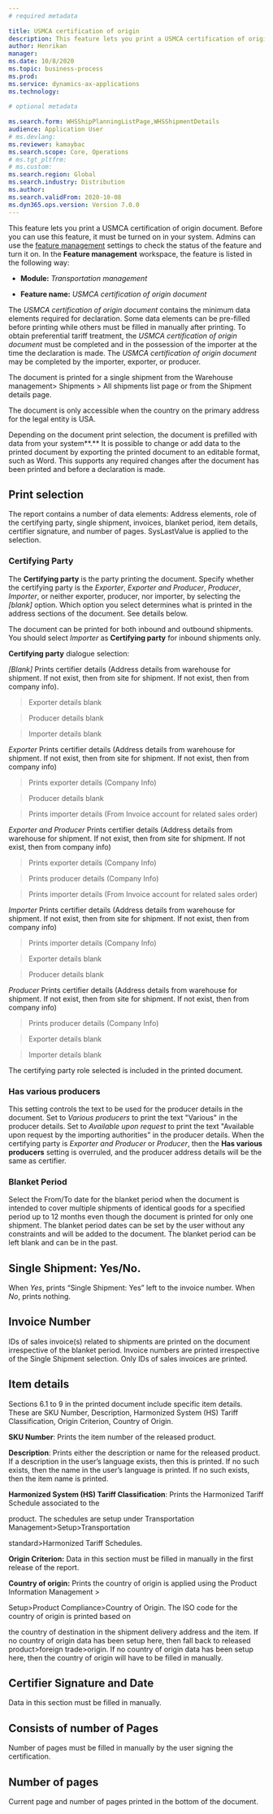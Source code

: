 ```yaml
--- 
# required metadata 
 
title: USMCA certification of origin
description: This feature lets you print a USMCA certification of origin document
author: Henrikan
manager:  
ms.date: 10/8/2020
ms.topic: business-process 
ms.prod:  
ms.service: dynamics-ax-applications 
ms.technology:  
 
# optional metadata 
 
ms.search.form: WHSShipPlanningListPage,WHSShipmentDetails   
audience: Application User 
# ms.devlang:  
ms.reviewer: kamaybac
ms.search.scope: Core, Operations 
# ms.tgt_pltfrm:  
# ms.custom:  
ms.search.region: Global
ms.search.industry: Distribution
ms.author: 
ms.search.validFrom: 2020-10-08 
ms.dyn365.ops.version: Version 7.0.0 
---
```


This feature lets you print a USMCA certification of origin document. Before you
can use this feature, it must be turned on in your system. Admins can use
the [feature
management](https://docs.microsoft.com/en-us/dynamics365/fin-ops-core/fin-ops/get-started/feature-management/feature-management-overview) settings
to check the status of the feature and turn it on. In the **Feature
management** workspace, the feature is listed in the following way:

-   **Module:** *Transportation management*

-   **Feature name:** *USMCA certification of origin document*

The *USMCA certification of origin document* contains the minimum data elements
required for declaration. Some data elements can be pre-filled before printing
while others must be filled in manually after printing. To obtain preferential
tariff treatment, the *USMCA certification of origin document* must be completed
and in the possession of the importer at the time the declaration is made. The
*USMCA certification of origin document* may be completed by the importer,
exporter, or producer.

The document is printed for a single shipment from the Warehouse management\>
Shipments \> All shipments list page or from the Shipment details page.

The document is only accessible when the country on the primary address for the
legal entity is USA.

Depending on the document print selection, the document is prefilled with data
from your system**.** It is possible to change or add data to the printed
document by exporting the printed document to an editable format, such as Word.
This supports any required changes after the document has been printed and
before a declaration is made.

Print selection
---------------

The report contains a number of data elements: Address elements, role of the
certifying party, single shipment, invoices, blanket period, item details,
certifier signature, and number of pages. SysLastValue is applied to the
selection.

### Certifying Party

The **Certifying party** is the party printing the document. Specify whether the
certifying party is the *Exporter*, *Exporter and Producer*, *Producer*,
*Importer*, or neither exporter, producer, nor importer, by selecting the
*[blank]* option. Which option you select determines what is printed in the
address sections of the document. See details below.

The document can be printed for both inbound and outbound shipments. You should
select *Importer* as **Certifying party** for inbound shipments only.

**Certifying party** dialogue selection:

*[Blank]* Prints certifier details (Address details from warehouse for shipment.
If not exist, then from site for shipment. If not exist, then from company
info).

>   Exporter details blank

>   Producer details blank

>   Importer details blank

*Exporter* Prints certifier details (Address details from warehouse for
shipment. If not exist, then from site for shipment. If not exist, then from
company info)

>   Prints exporter details (Company Info)

>   Producer details blank

>   Prints importer details (From Invoice account for related sales order)

*Exporter and Producer* Prints certifier details (Address details from warehouse
for shipment. If not exist, then from site for shipment. If not exist, then from
company info)

>   Prints exporter details (Company Info)

>   Prints producer details (Company Info)

>   Prints importer details (From Invoice account for related sales order)

*Importer* Prints certifier details (Address details from warehouse for
shipment. If not exist, then from site for shipment. If not exist, then from
company info)

>   Prints importer details (Company Info)

>   Exporter details blank

>   Producer details blank

*Producer* Prints certifier details (Address details from warehouse for
shipment. If not exist, then from site for shipment. If not exist, then from
company info)

>   Prints producer details (Company Info)

>   Exporter details blank

>   Importer details blank

The certifying party role selected is included in the printed document.

### Has various producers

This setting controls the text to be used for the producer details in the
document. Set to *Various producers* to print the text "Various" in the producer
details. Set to *Available upon request* to print the text "Available upon
request by the importing authorities" in the producer details. When the
certifying party is *Exporter and Producer* or *Producer*, then the **Has
various producers** setting is overruled, and the producer address details will
be the same as certifier.

### Blanket Period

Select the From/To date for the blanket period when the document is intended to
cover multiple shipments of identical goods for a specified period up to 12
months even though the document is printed for only one shipment. The blanket
period dates can be set by the user without any constraints and will be added to
the document. The blanket period can be left blank and can be in the past.

Single Shipment: Yes/No. 
-------------------------

When *Yes*, prints “Single Shipment: Yes” left to the invoice number. When *No*,
prints nothing.

Invoice Number
--------------

IDs of sales invoice(s) related to shipments are printed on the document
irrespective of the blanket period. Invoice numbers are printed irrespective of
the Single Shipment selection. Only IDs of sales invoices are printed.

Item details
------------

Sections 6.1 to 9 in the printed document include specific item details. These
are SKU Number, Description, Harmonized System (HS) Tariff Classification,
Origin Criterion, Country of Origin.

**SKU Number**: Prints the item number of the released product.

**Description**: Prints either the description or name for the released product.
If a description in the user’s language exists, then this is printed. If no such
exists, then the name in the user’s language is printed. If no such exists, then
the item name is printed.

**Harmonized System (HS) Tariff Classification**: Prints the Harmonized Tariff
Schedule associated to the

product. The schedules are setup under Transportation
Management\>Setup\>Transportation

standard\>Harmonized Tariff Schedules.

**Origin Criterion:** Data in this section must be filled in manually in the
first release of the report.

**Country of origin:** Prints the country of origin is applied using the Product
Information Management \>

Setup\>Product Compliance\>Country of Origin. The ISO code for the country of
origin is printed based on

the country of destination in the shipment delivery address and the item. If no
country of origin data has been setup here, then fall back to released
product\>foreign trade\>origin. If no country of origin data has been setup
here, then the country of origin will have to be filled in manually.

Certifier Signature and Date
----------------------------

Data in this section must be filled in manually.

Consists of number of Pages
---------------------------

Number of pages must be filled in manually by the user signing the
certification.

Number of pages
---------------

Current page and number of pages printed in the bottom of the document.
